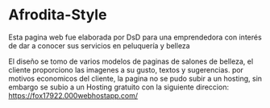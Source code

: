 # Afrodita-Style
Esta pagina web fue elaborada por DsD para una emprendedora con interés de dar a conocer sus servicios en peluquería y belleza

El diseño se tomo de varios modelos de paginas de salones de belleza, el cliente proporciono las imagenes a su gusto, textos y sugerencias.
por motivos economicos del cliente, la pagina no se pudo subir a un hosting, sin embargo se subio a un Hosting gratuito con la siguiente direccion:
https://fox17922.000webhostapp.com/
